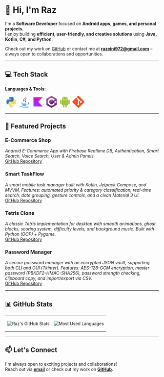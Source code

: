 # 👋 Hi, I'm Raz

I'm a **Software Developer** focused on **Android apps, games, and personal projects**.  
I enjoy building **efficient, user-friendly, and creative solutions** using **Java, Kotlin, C#, and Python**.  

Check out my work on [GitHub](https://github.com/RazEini?tab=repositories) or contact me at **razeini972@gmail.com** – always open to collaborations and opportunities.

---

## 💻 Tech Stack

**Languages & Tools:**


<span><img src="https://raw.githubusercontent.com/devicons/devicon/master/icons/python/python-original.svg" alt="Python" width="40" height="40"/></span>
<span><img src="https://raw.githubusercontent.com/devicons/devicon/master/icons/java/java-original.svg" alt="Java" width="40" height="40"/></span>
<span><img src="https://raw.githubusercontent.com/devicons/devicon/master/icons/kotlin/kotlin-original.svg" alt="Kotlin" width="40" height="40"/></span>
<span><img src="https://raw.githubusercontent.com/devicons/devicon/master/icons/csharp/csharp-original.svg" alt="C#" width="40" height="40"/></span>
<span><img src="https://raw.githubusercontent.com/devicons/devicon/master/icons/android/android-original.svg" alt="Android Studio" width="40" height="40"/></span>
<span><img src="https://raw.githubusercontent.com/devicons/devicon/master/icons/git/git-original.svg" alt="Git" width="40" height="40"/></span>


---

## 🚀 Featured Projects

### E-Commerce Shop
*Android E-Commerce App with Firebase Realtime DB, Authentication, Smart Search, Voice Search, User & Admin Panels.*  
[GitHub Repository](https://github.com/RazEini/e_commerce_shop)

### Smart TaskFlow
*A smart mobile task manager built with Kotlin, Jetpack Compose, and MVVM. Features: automated priority & category classification, real-time search, date grouping, gesture controls, and a clean Material 3 UI.*  
[GitHub Repository](https://github.com/RazEini/Smart_Task_Flow)

### Tetris Clone
*A classic Tetris implementation for desktop with smooth animations, ghost blocks, scoring system, difficulty levels, and background music. Built with Python (OOP) + Pygame.*  
[GitHub Repository](https://github.com/RazEini/Tetris)

### Password Manager
*A secure password manager with an encrypted JSON vault, supporting both CLI and GUI (Tkinter). Features: AES-128-GCM encryption, master password (PBKDF2-HMAC-SHA256), password strength checking, clipboard copy, and import/export via CSV.*  
[GitHub Repository](https://github.com/RazEini/Password_Manager)

---

## 📊 GitHub Stats

<table>
<tr>
<td>

![Raz's GitHub Stats](https://github-readme-stats.vercel.app/api?username=RazEini&show_icons=true&theme=radical)

</td>
<td>

![Most Used Languages](https://github-readme-stats.vercel.app/api/top-langs/?username=RazEini&layout=compact&theme=radical)

</td>
</tr>
</table>

---

## 📫 Let's Connect

I'm always open to exciting projects and collaborations!  
Reach out via **[email](mailto:razeini972@gmail.com)** or check out my work on **[GitHub](https://github.com/RazEini)**.
